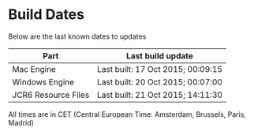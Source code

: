 # Build Dates

Below are the last known dates to updates

Part | Last build update
-----|-----
Mac Engine | Last built: 17 Oct 2015; 00:09:15
Windows Engine | Last built: 20 Oct 2015; 00:07:00
JCR6 Resource Files | Last built: 21 Oct 2015; 14:11:30
All times are in CET (Central European Time: Amsterdam, Brussels, Paris, Madrid)



